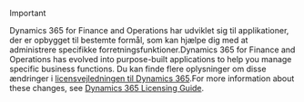 > [!IMPORTANT]
> <span data-ttu-id="8b53c-101">Dynamics 365 for Finance and Operations har udviklet sig til applikationer, der er opbygget til bestemte formål, som kan hjælpe dig med at administrere specifikke forretningsfunktioner.</span><span class="sxs-lookup"><span data-stu-id="8b53c-101">Dynamics 365 for Finance and Operations has evolved into purpose-built applications to help you manage specific business functions.</span></span> <span data-ttu-id="8b53c-102">Du kan finde flere oplysninger om disse ændringer i [licensvejledningen til Dynamics 365](https://go.microsoft.com/fwlink/?LinkId=866544).</span><span class="sxs-lookup"><span data-stu-id="8b53c-102">For more information about these changes, see [Dynamics 365 Licensing Guide](https://go.microsoft.com/fwlink/?LinkId=866544).</span></span>
 
